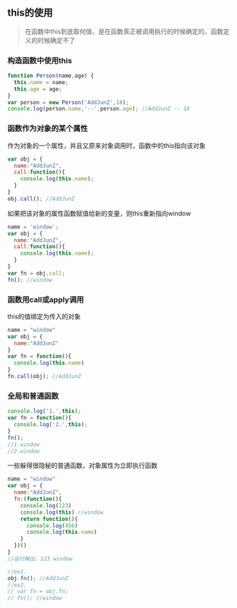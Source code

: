 <!-- this.md -->
## this的使用
> 在函数中this到底取何值，是在函数真正被调用执行的时候确定的，函数定义的时候确定不了

### 构造函数中使用this
```js
function Person(name,age) {
  this.name = name;
  this.age = age;
}
var person = new Person('AddJunZ',18);
console.log(person.name,'--',person.age); //AddJunZ -- 18
```
### 函数作为对象的某个属性
作为对象的一个属性，并且又原来对象调用时，函数中的this指向该对象
```js
var obj = {
  name:"AddJunZ",
  call:function(){
    console.log(this.name);
  }
}
obj.call(); //AddJunZ
```
如果把该对象的属性函数赋值给新的变量，则this重新指向window
```js
name = 'window';
var obj = {
  name:"AddJunZ",
  call:function(){
    console.log(this.name);
  }
}
var fn = obj.call;
fn(); //window
```
### 函数用call或apply调用
this的值绑定为传入的对象
```js
name = "window"
var obj = {
  name:"AddJunZ"
}
var fn = function(){
  console.log(this.name)
}
fn.call(obj); //AddJunZ
```
### 全局和普通函数
```js
console.log('1.',this);
var fn = function(){
  console.log('2.',this);
}
fn();
//1.window
//2.window
```
一些躲得很隐秘的普通函数，对象属性为立即执行函数
```js
name = "window"
var obj = {
  name:"AddJunZ",
  fn:(function(){
    console.log(123)
    console.log(this) //window
    return function(){
      console.log(456)
      console.log(this.name)
    }
  })()
}
//运行输出，123 window

//ex1.
obj.fn(); //AddJunZ
//ex2.
// var fn = obj.fn;
// fn(); //window
```
